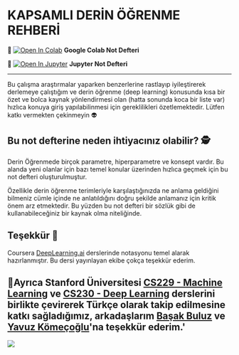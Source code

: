# KAPSAMLI DERİN ÖĞRENME REHBERİ

📌 [![Open In Colab](https://colab.research.google.com/assets/colab-badge.svg)](https://colab.research.google.com/github/ayyucekizrak/Kapsamli_Derin_Ogrenme_Rehberi/blob/master/Kapsamlı_Derin_Öğrenme_Rehberi.ipynb) **Google Colab Not Defteri** 

📌 [![Open In Jupyter](https://github.com/jupyter/notebook/blob/master/docs/resources/icon_32x32.svg)](https://nbviewer.jupyter.org/github/ayyucekizrak/Kapsamli_Derin_Ogrenme_Rehberi/blob/master/Kapsamlı_Derin_Öğrenme_Rehberi.ipynb) **Jupyter Not Defteri** 

---

Bu çalışma araştırmalar yaparken benzerlerine rastlayıp iyileştirerek derlemeye çalıştığım ve derin öğrenme (deep learning) konusunda kısa bir özet ve bolca kaynak yönlendirmesi olan (hatta sonunda koca bir liste var) hızlıca konuya giriş yapılabilinmesi için gereklilikleri özetlemektedir. Lütfen katkı vermekten çekinmeyin 👽


## Bu not defterine neden ihtiyacınız olabilir? 🕵
Derin Öğrenmede birçok parametre, hiperparametre ve konsept vardır. 
Bu alanda yeni olanlar için bazı temel konular üzerinden hızlıca geçmek için bu not defteri oluşturulmuştur. 

Özellikle derin öğrenme terimleriyle karşılaştığınızda ne anlama geldiğini bilmeniz cümle içinde ne anlatıldığını doğru şekilde anlamanız için kritik önem arz etmektedir. Bu yüzden bu not defteri bir sözlük gibi de kullanabileceğiniz bir kaynak olma niteliğinde. 

## Teşekkür 🙏
Coursera [DeepLearning.ai](https://www.deeplearning.ai/) derslerinde notasyonu temel alarak hazırlanmıştır. Bu dersi yayınlayan ekibe çokça teşekkür ederim. 

## 🏅Ayrıca **Stanford Üniversitesi** [CS229 - Machine Learning](https://stanford.edu/~shervine/l/tr/teaching/cs-229/cheatsheet-deep-learning) ve [CS230 - Deep Learning](https://stanford.edu/~shervine/l/tr/teaching/cs-230/cheatsheet-convolutional-neural-networks) derslerini birlikte çevirerek Türkçe olarak takip edilmesine katkı sağladığımız,  arkadaşlarım [Başak Buluz](https://tr.linkedin.com/in/basak-buluz-62800088) ve [Yavuz Kömeçoğlu](https://yavuzkomecoglu.github.io/)'na teşekkür ederim.' 


<img align="left" src="https://github.com/ayyucekizrak/Kapsamli_Derin_Ogrenme_Rehberi/blob/master/kapak.jpg">
